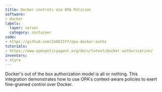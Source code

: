 ```yaml
---
title: Docker controls via OPA Policies
software:
- docker
labels:
  layer: server
  category: container
code:
- https://github.com/IUAD1IY7/opa-docker-authz
tutorials:
- https://www.openpolicyagent.org/docs/latest/docker-authorization/
inventors:
- styra
---
```

Docker's out of the box authorization model is all or nothing.  This integration demonstrates how to use OPA's context-aware policies to exert fine-grained control over Docker.
